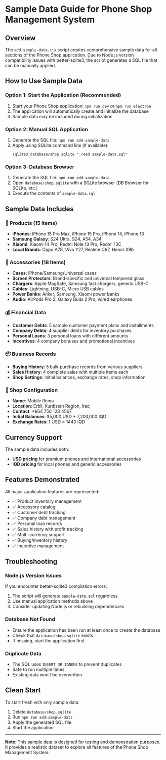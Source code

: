 # Sample Data Guide for Phone Shop Management System

## Overview

The `add-sample-data.cjs` script creates comprehensive sample data for all sections of the Phone Shop application. Due to Node.js version compatibility issues with better-sqlite3, the script generates a SQL file that can be manually applied.

## How to Use Sample Data

### Option 1: Start the Application (Recommended)
1. Start your Phone Shop application: `npm run dev` or `npm run electron`
2. The application will automatically create and initialize the database
3. Sample data may be included during initialization

### Option 2: Manual SQL Application
1. Generate the SQL file: `npm run add-sample-data`
2. Apply using SQLite command line (if available):
   ```
   sqlite3 database/shop.sqlite ".read sample-data.sql"
   ```

### Option 3: Database Browser
1. Generate the SQL file: `npm run add-sample-data`
2. Open `database/shop.sqlite` with a SQLite browser (DB Browser for SQLite, etc.)
3. Execute the contents of `sample-data.sql`

## Sample Data Includes

### 📱 Products (15 items)
- **iPhones**: iPhone 15 Pro Max, iPhone 15 Pro, iPhone 14, iPhone 13
- **Samsung Galaxy**: S24 Ultra, S24, A54, A34
- **Xiaomi**: Xiaomi 14 Pro, Redmi Note 13 Pro, Redmi 13C
- **Local Brands**: Oppo A78, Vivo Y27, Realme C67, Honor X9b

### 🔌 Accessories (18 items)
- **Cases**: iPhone/Samsung/Universal cases
- **Screen Protectors**: Brand-specific and universal tempered glass
- **Chargers**: Apple MagSafe, Samsung fast chargers, generic USB-C
- **Cables**: Lightning, USB-C, Micro USB cables
- **Power Banks**: Anker, Samsung, Xiaomi power banks
- **Audio**: AirPods Pro 2, Galaxy Buds 2 Pro, wired earphones

### 💰 Financial Data
- **Customer Debts**: 5 sample customer payment plans and installments
- **Company Debts**: 4 supplier debts for inventory purchases
- **Personal Loans**: 3 personal loans with different amounts
- **Incentives**: 4 company bonuses and promotional incentives

### 📦 Business Records
- **Buying History**: 5 bulk purchase records from various suppliers
- **Sales History**: 4 complete sales with multiple items each
- **Shop Settings**: Initial balances, exchange rates, shop information

### 🏪 Shop Configuration
- **Name**: Mobile Roma
- **Location**: Erbil, Kurdistan Region, Iraq
- **Contact**: +964 750 123 4567
- **Initial Balances**: $5,000 USD + 7,200,000 IQD
- **Exchange Rates**: 1 USD = 1440 IQD

## Currency Support

The sample data includes both:
- **USD pricing** for premium phones and international accessories
- **IQD pricing** for local phones and generic accessories

## Features Demonstrated

All major application features are represented:
- ✅ Product inventory management
- ✅ Accessory catalog
- ✅ Customer debt tracking
- ✅ Company debt management
- ✅ Personal loan records
- ✅ Sales history with profit tracking
- ✅ Multi-currency support
- ✅ Buying/inventory history
- ✅ Incentive management

## Troubleshooting

### Node.js Version Issues
If you encounter better-sqlite3 compilation errors:
1. The script will generate `sample-data.sql` regardless
2. Use manual application methods above
3. Consider updating Node.js or rebuilding dependencies

### Database Not Found
- Ensure the application has been run at least once to create the database
- Check that `database/shop.sqlite` exists
- If missing, start the application first

### Duplicate Data
- The SQL uses `INSERT OR IGNORE` to prevent duplicates
- Safe to run multiple times
- Existing data won't be overwritten

## Clean Start

To start fresh with only sample data:
1. Delete `database/shop.sqlite`
2. Run `npm run add-sample-data`
3. Apply the generated SQL file
4. Start the application

---

**Note**: This sample data is designed for testing and demonstration purposes. It provides a realistic dataset to explore all features of the Phone Shop Management System.
